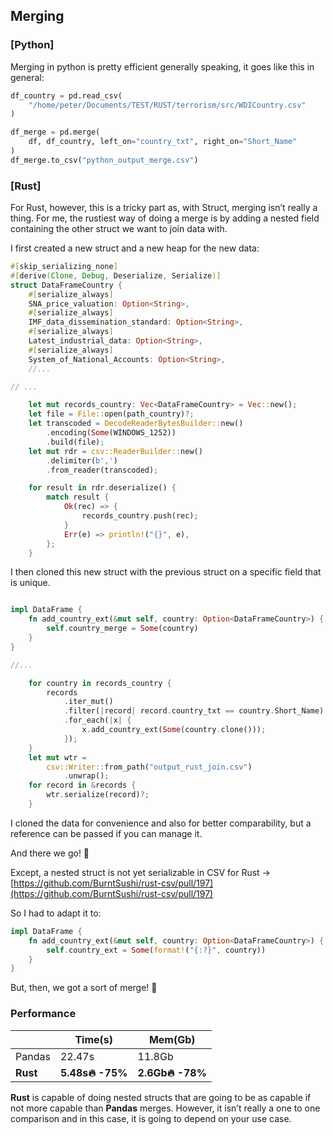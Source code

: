 ## Merging

### \[Python\]

Merging in python is pretty efficient generally speaking, it goes like this in general:

```python
df_country = pd.read_csv(
    "/home/peter/Documents/TEST/RUST/terrorism/src/WDICountry.csv"
)

df_merge = pd.merge(
    df, df_country, left_on="country_txt", right_on="Short_Name"
)
df_merge.to_csv("python_output_merge.csv")
```

### \[Rust\]

For Rust, however, this is a tricky part as, with Struct, merging isn’t really a thing. For me, the rustiest way of doing a merge is by adding a nested field containing the other struct we want to join data with.

I  first created a new struct and a new heap for the new data:

```rust
#[skip_serializing_none]
#[derive(Clone, Debug, Deserialize, Serialize)]
struct DataFrameCountry {
    #[serialize_always]
    SNA_price_valuation: Option<String>,
    #[serialize_always]
    IMF_data_dissemination_standard: Option<String>,
    #[serialize_always]
    Latest_industrial_data: Option<String>,
    #[serialize_always]
    System_of_National_Accounts: Option<String>,
    //...

// ...

    let mut records_country: Vec<DataFrameCountry> = Vec::new();
    let file = File::open(path_country)?;
    let transcoded = DecodeReaderBytesBuilder::new()
        .encoding(Some(WINDOWS_1252))
        .build(file);
    let mut rdr = csv::ReaderBuilder::new()
        .delimiter(b',')
        .from_reader(transcoded); 

    for result in rdr.deserialize() {
        match result {
            Ok(rec) => {
                records_country.push(rec);
            }
            Err(e) => println!("{}", e),
        };
    }
```

I then cloned this new struct with the previous struct on a specific field that is unique.

```rust

impl DataFrame {
    fn add_country_ext(&mut self, country: Option<DataFrameCountry>) {
        self.country_merge = Some(country)
    }
}

//...

    for country in records_country {
        records
            .iter_mut()
            .filter(|record| record.country_txt == country.Short_Name)
            .for_each(|x| {
                x.add_country_ext(Some(country.clone()));
            });
    }
    let mut wtr =
        csv::Writer::from_path("output_rust_join.csv")
            .unwrap();
    for record in &records {
        wtr.serialize(record)?;
    }
```

I cloned the data for convenience and also for better comparability, but a reference can be passed if you can manage it.

And there we go! 🚀

Except, a nested struct is not yet serializable in CSV for Rust -> [https://github.com/BurntSushi/rust-csv/pull/197](https://github.com/BurntSushi/rust-csv/pull/197)

So I had to adapt it to:

```rust
impl DataFrame {
    fn add_country_ext(&mut self, country: Option<DataFrameCountry>) {
        self.country_ext = Some(format!("{:?}", country))
    }
}
```

But, then, we got a sort of merge! 🚀

### Performance

| |Time\(s\) |Mem\(Gb\) |
| --- | --- | --- |
|Pandas |22.47s |11.8Gb |
|**Rust** |**5.48s🔥 -75%** |**2.6Gb🔥 -78%** |

**Rust** is capable of doing nested structs that are going to be as capable if not more capable than **Pandas** merges. However, it isn’t really a one to one comparison and in this case, it is going to depend on your use case.